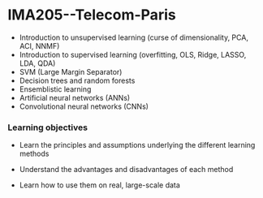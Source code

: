 # IMA205--Telecom-Paris

- Introduction to unsupervised learning (curse of dimensionality, PCA, ACI, NNMF)
- Introduction to supervised learning (overfitting, OLS, Ridge, LASSO, LDA, QDA)
- SVM (Large Margin Separator)
- Decision trees and random forests
- Ensemblistic learning 
- Artificial neural networks (ANNs)
- Convolutional neural networks (CNNs)
  
### Learning objectives

- Learn the principles and assumptions underlying the different learning methods

- Understand the advantages and disadvantages of each method

- Learn how to use them on real, large-scale data
